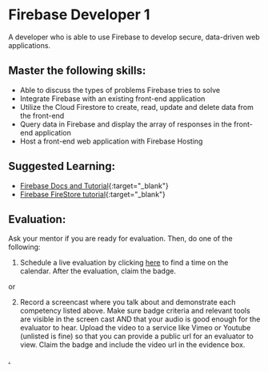# Firebase Developer 1

A developer who is able to use Firebase to develop secure, data-driven web applications.

## Master the following skills:

* Able to discuss the types of problems Firebase tries to solve
* Integrate Firebase with an existing front-end application
* Utilize the Cloud Firestore to create, read, update and delete data from the front-end
* Query data in Firebase and display the array of responses in the front-end application
* Host a front-end web application with Firebase Hosting

## Suggested Learning:

* [Firebase Docs and Tutorial](https://firebase.google.com/docs/web/setup){:target="_blank"}
* [Firebase FireStore tutorial](https://www.youtube.com/watch?v=4d-gIPGzmK4&list=PL4cUxeGkcC9itfjle0ji1xOZ2cjRGY_WB){:target="_blank"}

## Evaluation:

Ask your mentor if you are ready for evaluation. Then, do one of the following:

1. Schedule a live evaluation by clicking [here](https://calendly.com/codex-evaluations/3?a1=Firebase%20Developer%201&a2=9x42ZE1TReGy7-go968UlA) to find a time on the calendar. After the evaluation, claim the badge.

or

2. Record a screencast where you talk about and demonstrate each competency listed above. Make sure badge criteria and relevant tools are visible in the screen cast AND that your audio is good enough for the evaluator to hear. Upload the video to a service like Vimeo or Youtube (unlisted is fine) so that you can provide a public url for an evaluator to view. Claim the badge and include the video url in the evidence box.

[.](level-3)